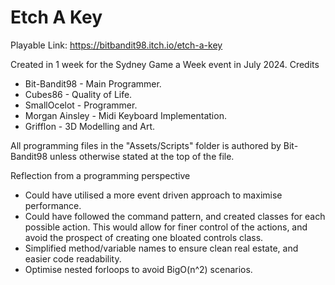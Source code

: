 # Etch A Key
Playable Link: https://bitbandit98.itch.io/etch-a-key

Created in 1 week for the Sydney Game a Week event in July 2024.
Credits
- Bit-Bandit98 - Main Programmer. 
- Cubes86 - Quality of Life. 
- SmallOcelot - Programmer. 
- Morgan Ainsley - Midi Keyboard Implementation.
- Grifflon - 3D Modelling and Art. 

All programming files in the "Assets/Scripts" folder is authored by Bit-Bandit98 unless otherwise stated at the top of the file.

Reflection from a programming perspective
- Could have utilised a more event driven approach to maximise performance.
- Could have followed the command pattern, and created classes for each possible action. This would allow for finer control of the actions, and avoid the prospect of creating one bloated controls class.
- Simplified method/variable names to ensure clean real estate, and easier code readability.
- Optimise nested forloops to avoid BigO(n^2) scenarios. 
